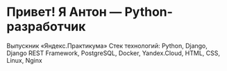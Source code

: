 # Привет! Я Антон — Python-разработчик
Выпускник «Яндекс.Практикума»
Стек технологий: Python, Django, Django REST Framework, PostgreSQL, Docker, Yandex.Cloud, HTML, CSS, Linux, Nginx

